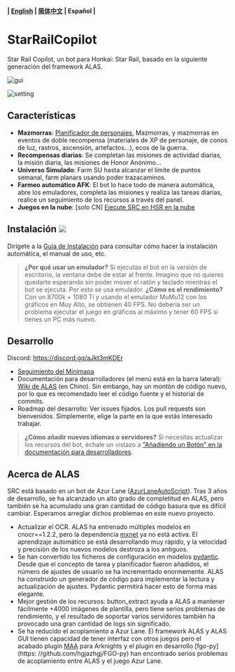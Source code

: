 **| [English](README_en.md) | [简体中文](README.md) | Español |**

# StarRailCopilot
Star Rail Copilot, un bot para Honkai: Star Rail, basado en la siguiente generación del framework ALAS.

![gui](https://raw.githubusercontent.com/wiki/LmeSzinc/StarRailCopilot/README.assets/gui_es.png)

![setting](https://raw.githubusercontent.com/wiki/LmeSzinc/StarRailCopilot/README.assets/setting_es.png)

## Características

- **Mazmorras**: [Planificador de personajes](https://github.com/LmeSzinc/StarRailCopilot/wiki/Planner_en), Mazmorras, y mazmorras en eventos de doble recompensa (materiales de XP de personaje, de conos de luz, rastros, ascensión, artefactos...), ecos de la guerra.
- **Recompensas diarias**: Se completan las misiones de actividad diarias, la misión diaria, las misiones de Honor Anónimo...
- **Universo Simulado**: Farm SU hasta alcanzar el límite de puntos semanal, farm planars usando poder trazacaminos.
- **Farmeo automático AFK**: El bot lo hace todo de manera automática, abre los emuladores, completa las misiones y realiza las tareas diarias, realice un seguimiento de los recursos a través del panel.
- **Juegos en la nube**: [solo CN] [Ejecute SRC en HSR en la nube](https://github.com/LmeSzinc/StarRailCopilot/wiki/Cloud_cn)

## Instalación [![](https://img.shields.io/github/downloads/LmeSzinc/StarRailCopilot/total?color=4e4c97)](https://github.com/LmeSzinc/StarRailCopilot/releases)
Dirígete a la [Guía de Instalación](https://github.com/LmeSzinc/StarRailCopilot/wiki/Installation_en) para consultar cómo hacer la instalación automática, el manual de uso, etc.

> **¿Por qué usar un emulador?** Si ejecutas el bot en la versión de escritorio, la ventana debe de estar al frente. Imagino que no quieres quedarte esperando sin poder mover el ratón y teclado mientras el bot se ejecuta. Por esto se usa emulador.
> **¿Cómo es el rendimiento?** Con un 8700k + 1080 Ti y usando el emulador MuMu12 con los gráficos en Muy Alto, se obtienen 40 FPS. No debería ser un problema ejecutar el juego en gráficos al máximo y tener 60 FPS si tienes un PC más nuevo.


## Desarrollo
Discord: https://discord.gg/aJkt3mKDEr

- [Seguimiento del Minimapa](https://github.com/LmeSzinc/StarRailCopilot/wiki/MinimapTracking)
- Documentación para desarrolladores (el menú está en la barra lateral): [Wiki de ALAS](https://github.com/LmeSzinc/AzurLaneAutoScript/wiki/1.-Start) (en Chino). Sin embargo, hay un montón de código nuevo, por lo que es recomendado leer el código fuente y el historial de commits.
- Roadmap del desarrollo: Ver issues fijados. Los pull requests son bienvenidos. Simplemente, elige la parte en la que estás interesado trabajar.

> **¿Cómo añadir nuevos idiomas o servidores?** Si necesitas actualizar los recursos del bot, échale un vistazo a ["Añadiendo un Botón" en la documentación para desarrolladores](https://github.com/LmeSzinc/AzurLaneAutoScript/wiki/4.1.-Detection-objects#%E6%B7%BB%E5%8A%A0%E4%B8%80%E4%B8%AA-button).

## Acerca de ALAS
SRC está basado en un bot de Azur Lane ([AzurLaneAutoScript](https://github.com/LmeSzinc/AzurLaneAutoScript)). Tras 3 años de desarrollo, se ha alcanzado un alto grado de completitud en ALAS, pero también se ha acumulado una gran cantidad de código basura que es difícil cambiar. Esperamos arreglar dichos problemas en este nuevo proyecto.

- Actualizar el OCR. ALAS ha entrenado múltiples modelos en cnocr==1.2.2, pero la dependencia [mxnet](https://github.com/apache/mxnet) ya no está activa. El aprendizaje automático se está desarrollando muy rápido, y la velocidad y precisión de los nuevos modelos destroza a los antiguos.
- Se han convertido los ficheros de configuración en modelos [pydantic](https://github.com/pydantic/pydantic). Desde que el concepto de tarea y planificador fueron añadidos, el número de ajustes de usuario se ha incrementado enormemente. ALAS ha construido un generador de código para implementar la lectura y actualización de ajustes. Pydantic permitirá hacer esto de forma más elegante.
- Mejor gestión de los recursos: button_extract ayuda a ALAS a mantener fácilmente +4000 imágenes de plantilla, pero tiene serios problemas de rendimiento, y el resultado de soportar varios servidores también ha provocado una gran cantidad de logs sin significado.
- Se ha reducido el acoplamiento a Azur Lane. El framework ALAS y ALAS GUI tienen capacidad de tener interfaz con otros juegos pero el acabado plugin [MAA](https://github.com/MaaAssistantArknights/MaaAssistantArknights) para Arknights y el plugin en desarrollo [fgo-py](https: //github.com/hgjazhgj/FGO-py) han encontrado serios problemas de acoplamiento entre ALAS y el juego Azur Lane.

